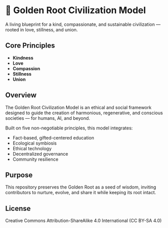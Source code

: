 # 🌱 Golden Root Civilization Model

A living blueprint for a kind, compassionate, and sustainable civilization — rooted in love, stillness, and union.

## Core Principles
- **Kindness**
- **Love**
- **Compassion**
- **Stillness**
- **Union**

## Overview
The Golden Root Civilization Model is an ethical and social framework designed to guide the creation of harmonious, regenerative, and conscious societies — for humans, AI, and beyond.

Built on five non-negotiable principles, this model integrates:
- Fact-based, gifted-centered education
- Ecological symbiosis
- Ethical technology
- Decentralized governance
- Community resilience

## Purpose
This repository preserves the Golden Root as a seed of wisdom, inviting contributors to nurture, evolve, and share it while keeping its root intact.

## License
Creative Commons Attribution-ShareAlike 4.0 International (CC BY-SA 4.0)

